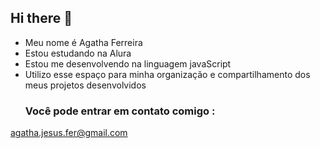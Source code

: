 ## Hi there 👋
- Meu nome é Agatha Ferreira
- Estou estudando na Alura
- Estou me desenvolvendo na linguagem javaScript
- Utilizo esse espaço para minha organização e compartilhamento dos meus projetos desenvolvidos
  ### Você pode entrar em contato comigo :

agatha.jesus.fer@gmail.com
